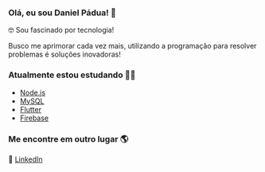 ### Olá, eu sou Daniel Pádua! 👋

🤓 Sou fascinado por tecnologia!

Busco me aprimorar cada vez mais, utilizando a programação para resolver problemas é soluções inovadoras!

### Atualmente estou estudando 👨‍💻

- [Node.js](https://nodejs.org/en/)
- [MySQL](https://www.mysql.com/)
- [Flutter](https://flutter.dev/)
- [Firebase](https://firebase.google.com/)

### Me encontre em outro lugar 🌎

💼 [LinkedIn](https://www.linkedin.com/in/dnpadua/)
